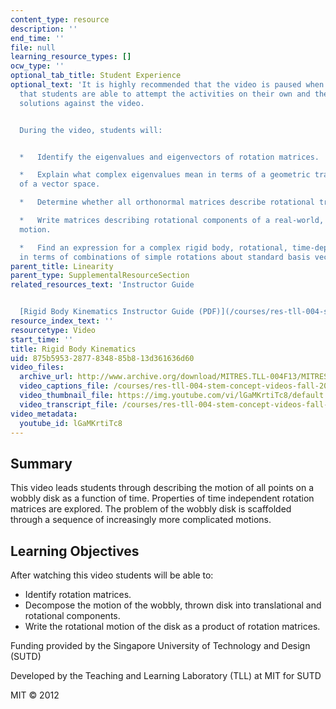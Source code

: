 ```yaml
---
content_type: resource
description: ''
end_time: ''
file: null
learning_resource_types: []
ocw_type: ''
optional_tab_title: Student Experience
optional_text: 'It is highly recommended that the video is paused when prompted so
  that students are able to attempt the activities on their own and then check their
  solutions against the video.


  During the video, students will:


  *   Identify the eigenvalues and eigenvectors of rotation matrices.

  *   Explain what complex eigenvalues mean in terms of a geometric transformation
  of a vector space.

  *   Determine whether all orthonormal matrices describe rotational transformations.

  *   Write matrices describing rotational components of a real-world, rigid body
  motion.

  *   Find an expression for a complex rigid body, rotational, time-dependent motion
  in terms of combinations of simple rotations about standard basis vectors.'
parent_title: Linearity
parent_type: SupplementalResourceSection
related_resources_text: 'Instructor Guide


  [Rigid Body Kinematics Instructor Guide (PDF)](/courses/res-tll-004-stem-concept-videos-fall-2013/resources/mitres_tll-004f13_rbkin_ig)'
resource_index_text: ''
resourcetype: Video
start_time: ''
title: Rigid Body Kinematics
uid: 875b5953-2877-8348-85b8-13d361636d60
video_files:
  archive_url: http://www.archive.org/download/MITRES.TLL-004F13/MITRES_TLL-004F13_rigid_body_kinematics_300k.mp4
  video_captions_file: /courses/res-tll-004-stem-concept-videos-fall-2013/922f26d9ec6a5ade9733ecc1126d56f7_lGaMKrtiTc8.vtt
  video_thumbnail_file: https://img.youtube.com/vi/lGaMKrtiTc8/default.jpg
  video_transcript_file: /courses/res-tll-004-stem-concept-videos-fall-2013/93829379fc3488ea3e0d04ca9eb6ab7a_lGaMKrtiTc8.pdf
video_metadata:
  youtube_id: lGaMKrtiTc8
---
```


Summary
-------

This video leads students through describing the motion of all points on a wobbly disk as a function of time. Properties of time independent rotation matrices are explored. The problem of the wobbly disk is scaffolded through a sequence of increasingly more complicated motions.

Learning Objectives
-------------------

After watching this video students will be able to:

*   Identify rotation matrices.
*   Decompose the motion of the wobbly, thrown disk into translational and rotational components.
*   Write the rotational motion of the disk as a product of rotation matrices.

Funding provided by the Singapore University of Technology and Design (SUTD)

Developed by the Teaching and Learning Laboratory (TLL) at MIT for SUTD

MIT © 2012



